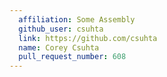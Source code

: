 ```yaml
---
  affiliation: Some Assembly
  github_user: csuhta
  link: https://github.com/csuhta
  name: Corey Csuhta
  pull_request_number: 608
---
```

